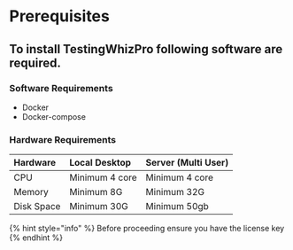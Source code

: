 # Prerequisites

## To install TestingWhizPro following software are required.

### Software Requirements

* Docker
* Docker-compose

### Hardware Requirements

| **Hardware** | **Local Desktop** | **Server \(Multi User\)**  |
| :--- | :--- | :--- |
| CPU | Minimum 4 core | Minimum 4 core |
| Memory | Minimum 8G | Minimum 32G |
| Disk Space | Minimum 30G | Minimum 50gb |

{% hint style="info" %}
Before proceeding ensure you have the license key
{% endhint %}



